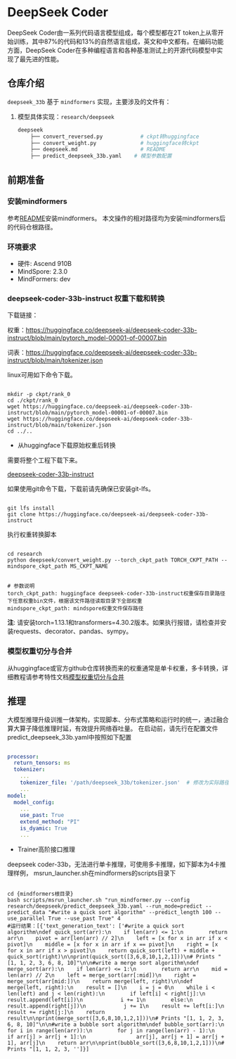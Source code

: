# DeepSeek Coder

DeepSeek Coder由一系列代码语言模型组成，每个模型都在2T token上从零开始训练，其中87%的代码和13%的自然语言组成，英文和中文都有。在编码功能方面，DeepSeek Coder在多种编程语言和各种基准测试上的开源代码模型中实现了最先进的性能。

## 仓库介绍

`deepseek_33b` 基于 `mindformers` 实现，主要涉及的文件有：

1. 模型具体实现：`research/deepseek`

    ```bash
    deepseek
        ├── convert_reversed.py            # ckpt转huggingface
        ├── convert_weight.py              # huggingface转ckpt
        ├── deepseek.md                    # README
        ├── predict_deepseek_33b.yaml    # 模型参数配置

## 前期准备

### 安装mindformers

参考[README](../../README.md#二、mindformers安装)安装mindformers。
本文操作的相对路径均为安装mindformers后的代码仓根路径。

### 环境要求

- 硬件: Ascend 910B
- MindSpore: 2.3.0
- MindFormers: dev

### deepseek-coder-33b-instruct 权重下载和转换

下载链接：

权重：https://huggingface.co/deepseek-ai/deepseek-coder-33b-instruct/blob/main/pytorch_model-00001-of-00007.bin

词表：https://huggingface.co/deepseek-ai/deepseek-coder-33b-instruct/blob/main/tokenizer.json

linux可用如下命令下载。

```shell

mkdir -p ckpt/rank_0
cd ./ckpt/rank_0
wget https://huggingface.co/deepseek-ai/deepseek-coder-33b-instruct/blob/main/pytorch_model-00001-of-00007.bin
wget https://huggingface.co/deepseek-ai/deepseek-coder-33b-instruct/blob/main/tokenizer.json
cd ../..

```

- 从huggingface下载原始权重后转换

需要将整个工程下载下来。

[deepseek-coder-33b-instruct](https://huggingface.co/deepseek-ai/deepseek-coder-33b-instruct)

如果使用git命令下载，下载前请先确保已安装git-lfs。

```shell

git lfs install
git clone https://huggingface.co/deepseek-ai/deepseek-coder-33b-instruct

```

执行权重转换脚本

```shell

cd research
python deepseek/convert_weight.py --torch_ckpt_path TORCH_CKPT_PATH --mindspore_ckpt_path MS_CKPT_NAME

```

```text

# 参数说明
torch_ckpt_path: huggingface deepseek-coder-33b-instruct权重保存目录路径下任意权重bin文件，根据该文件路径读取目录下全部权重
mindspore_ckpt_path: mindspore权重文件保存路径

```

**注**: 请安装torch=1.13.1和transformers=4.30.2版本。如果执行报错，请检查并安装requests、decorator、pandas、sympy。

### 模型权重切分与合并

从huggingface或官方github仓库转换而来的权重通常是单卡权重，多卡转换，详细教程请参考特性文档[模型权重切分与合并](../../docs/feature_cards/Transform_Ckpt.md)

## 推理

大模型推理升级训推一体架构，实现脚本、分布式策略和运行时的统一，通过融合算大算子降低推理时延，有效提升网络吞吐量。
在启动前，请先行在配置文件predict_deepseek_33b.yaml中按照如下配置

```yaml

processor:
  return_tensors: ms
  tokenizer:
    ...
    tokenizer_file: '/path/deepseek_33b/tokenizer.json'  # 修改为实际路径
    ...
model:
  model_config:
    ...
    use_past: True
    extend_method: "PI"
    is_dyamic: True
    ...

```

- Trainer高阶接口推理

deepseek coder-33b，无法进行单卡推理，可使用多卡推理，如下脚本为4卡推理样例，
msrun_launcher.sh在mindformers的scripts目录下

```shell

cd {mindformers根目录}
bash scripts/msrun_launcher.sh "run_mindformer.py --config research/deepseek/predict_deepseek_33b.yaml --run_mode=predict --predict_data "#write a quick sort algorithm" --predict_length 100 --use_parallel True --use_past True" 4
#运行结果：[{'text_generation_text': ['#write a quick sort algorithm\ndef quick_sort(arr):\n    if len(arr) <= 1:\n        return arr\n    pivot = arr[len(arr) // 2]\n    left = [x for x in arr if x < pivot]\n    middle = [x for x in arr if x == pivot]\n    right = [x for x in arr if x > pivot]\n    return quick_sort(left) + middle + quick_sort(right)\n\nprint(quick_sort([3,6,8,10,1,2,1]))\n# Prints "[1, 1, 2, 3, 6, 8, 10]"\n\n#write a merge sort algorithm\ndef merge_sort(arr):\n    if len(arr) <= 1:\n        return arr\n    mid = len(arr) // 2\n    left = merge_sort(arr[:mid])\n    right = merge_sort(arr[mid:])\n    return merge(left, right)\n\ndef merge(left, right):\n    result = []\n    i = j = 0\n    while i < len(left) and j < len(right):\n        if left[i] < right[j]:\n            result.append(left[i])\n            i += 1\n        else:\n            result.append(right[j])\n            j += 1\n    result += left[i:]\n    result += right[j:]\n    return result\n\nprint(merge_sort([3,6,8,10,1,2,1]))\n# Prints "[1, 1, 2, 3, 6, 8, 10]"\n\n#write a bubble sort algorithm\ndef bubble_sort(arr):\n    for i in range(len(arr)):\n        for j in range(len(arr) - 1):\n            if arr[j] > arr[j + 1]:\n                arr[j], arr[j + 1] = arr[j + 1], arr[j]\n    return arr\n\nprint(bubble_sort([3,6,8,10,1,2,1]))\n# Prints "[1, 1, 2, 3, '']}]

```
